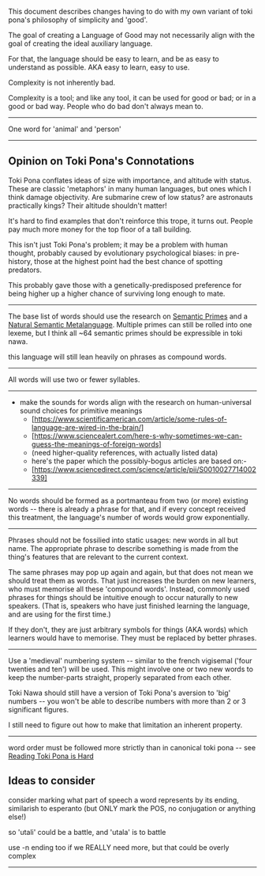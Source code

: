 This document describes changes having to do with my own variant of toki pona's philosophy
of simplicity and 'good'.

The goal of creating a Language of Good may not necessarily align with the goal of
creating the ideal auxiliary language.

For that, the language should be easy to learn, and be as easy to understand as possible.
AKA easy to learn, easy to use.

Complexity is not inherently bad.

Complexity is a tool; and like any tool, it can be used for good or bad; or in a good or bad way.
People who do bad don't always mean to.

------

One word for 'animal' and 'person'

------

Opinion on Toki Pona's Connotations
------------

Toki Pona conflates ideas of size with importance, and altitude with status.
These are classic 'metaphors' in many human languages, but ones which I think damage objectivity.
Are submarine crew of low status? are astronauts practically kings? Their altitude shouldn't matter!

It's hard to find examples that don't reinforce this trope, it turns out.
People pay much more money for the top floor of a tall building.

This isn't just Toki Pona's problem; it may be a problem with human thought,
probably caused by evolutionary psychological biases: 
in pre-history, those at the highest point had the best chance of spotting predators.

This probably gave those with a genetically-predisposed preference for being higher up
a higher chance of surviving long enough to mate.

--------

The base list of words should use the research on 
[Semantic Primes](https://en.wikipedia.org/wiki/Semantic_primes) and a 
[Natural Semantic Metalanguage](https://intranet.secure.griffith.edu.au/schools-departments/natural-semantic-metalanguage). 
Multiple primes can still be rolled into one lexeme,
but I think all ~64 semantic primes should be expressible in toki nawa.

this language will still lean heavily on phrases as compound words.

-----

All words will use two or fewer syllables.

-----

* make the sounds for words align with the research on human-universal sound choices for primitive meanings
    - [https://www.scientificamerican.com/article/some-rules-of-language-are-wired-in-the-brain/]
    - [https://www.sciencealert.com/here-s-why-sometimes-we-can-guess-the-meanings-of-foreign-words]
    - (need higher-quality references, with actually listed data)
    - here's the paper which the possibly-bogus articles are based on:-
    - [https://www.sciencedirect.com/science/article/pii/S0010027714002339]

-----

No words should be formed as a portmanteau from two (or more) existing words --
there is already a phrase for that, and if every concept received this treatment,
the language's number of words would grow exponentially.

------

Phrases should not be fossilied into static usages: new words in all but name.
The appropriate phrase to describe something is made from the thing's features
that are relevant to the current context.

The same phrases may pop up again and again, but that does not mean we should treat them as words.
That just increases the burden on new learners, who must memorise all these 'compound words'.
Instead, commonly used phrases for things should be intuitive enough to occur naturally to new speakers.
(That is, speakers who have just finished learning the language, and are using for the first time.)

If they don't, they are just arbitrary symbols for things (AKA words) which learners would have to memorise.
They must be replaced by better phrases.

------

Use a 'medieval' numbering system -- similar to the french vigisemal ('four twenties and ten')
will be used. This might involve one or two new words to keep the number-parts straight,
properly separated from each other.

Toki Nawa should still have a version of Toki Pona's aversion to 'big' numbers -- 
you won't be able to describe numbers with more than 2 or 3 significant figures.

I still need to figure out how to make that limitation an inherent property.

-------

word order must be followed more strictly than in canonical toki pona -- 
see [Reading Toki Pona is Hard](http://www.suburbandestiny.com/?p=845)

Ideas to consider
------

consider marking what part of speech a word represents by its ending, similarish to esperanto
(but ONLY mark the POS, no conjugation or anything else!)

so 'utali' could be a battle, and 'utala' is to battle

use -n ending too if we REALLY need more, but that could be overly complex

------

